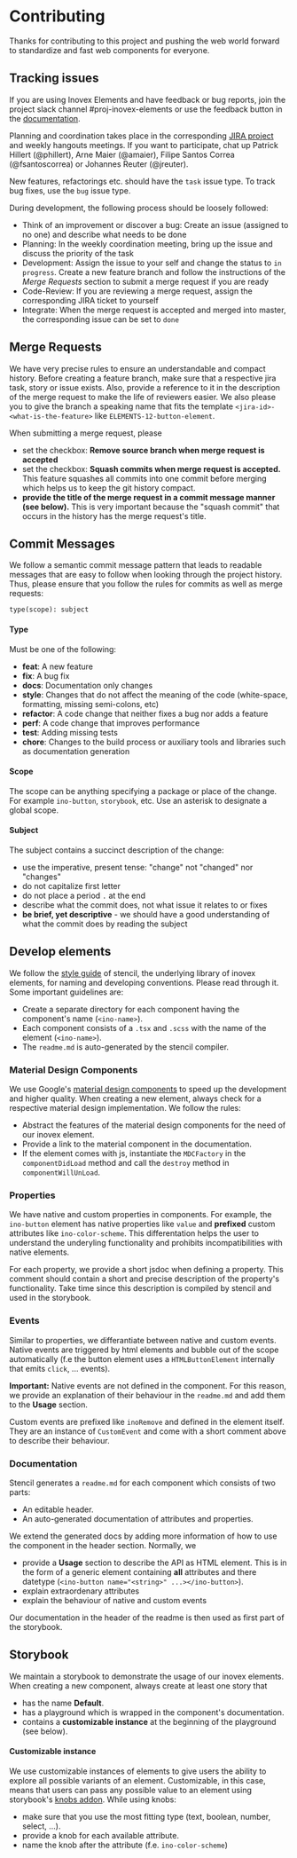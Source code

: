 # Contributing
Thanks for contributing to this project and pushing the web world forward to standardize and fast web components for everyone.

## Tracking issues
If you are using Inovex Elements and have feedback or bug reports, join the project slack channel #proj-inovex-elements or use the feedback button in the [documentation](https://elements.inovex.io/master/storybook/).

Planning and coordination takes place in the corresponding [JIRA project](https://jira.inovex.de/projects/ELEMENTS/summary) and weekly hangouts meetings. If you want to participate, chat up Patrick Hillert (@phillert), Arne Maier (@amaier), Filipe Santos Correa (@fsantoscorrea) or Johannes Reuter (@jreuter).

New features, refactorings etc. should have the `task` issue type. To track bug fixes, use the `bug` issue type.

During development, the following process should be loosely followed:
* Think of an improvement or discover a bug: Create an issue (assigned to no one) and describe what needs to be done
* Planning: In the weekly coordination meeting, bring up the issue and discuss the priority of the task
* Development: Assign the issue to your self and change the status to `in progress`. Create a new feature branch and follow the instructions of the _Merge Requests_ section to submit a merge request if you are ready
* Code-Review: If you are reviewing a merge request, assign the corresponding JIRA ticket to yourself
* Integrate: When the merge request is accepted and merged into master, the corresponding issue can be set to `done`


## Merge Requests
We have very precise rules to ensure an understandable and compact history. Before creating a feature branch, make sure that a respective jira task, story or issue exists. Also, provide a reference to it in the description of the merge request to make the life of reviewers easier.  We also please you to give the branch a speaking name that fits the template `<jira-id>-<what-is-the-feature>` like `ELEMENTS-12-button-element`.

When submitting a merge request, please
* set the checkbox: **Remove source branch when merge request is accepted**
* set the checkbox: **Squash commits when merge request is accepted.** This feature squashes all commits into one commit before merging which helps us to keep the git history compact.
* **provide the title of the merge request in a commit message manner (see below).** This is very important because the "squash commit" that occurs in the history has the merge request's title.

## Commit Messages
We follow a semantic commit message pattern that leads to readable messages that are easy to follow when looking through the project history. Thus, please ensure that you follow the rules for commits as well as merge requests:

`type(scope): subject`

#### Type
Must be one of the following:

* **feat**: A new feature
* **fix**:  A bug fix
* **docs**: Documentation only changes
* **style**: Changes that do not affect the meaning of the code (white-space, formatting, missing semi-colons, etc)
* **refactor**: A code change that neither fixes a bug nor adds a feature
* **perf**: A code change that improves performance
* **test**: Adding missing tests
* **chore**: Changes to the build process or auxiliary tools and libraries such as documentation generation

#### Scope
The scope can be anything specifying a package or place of the change. For example `ino-button`, `storybook`, etc. Use an asterisk to designate a global scope.

#### Subject
The subject contains a succinct description of the change:

* use the imperative, present tense: "change" not "changed" nor "changes"
* do not capitalize first letter
* do not place a period `.` at the end
* describe what the commit does, not what issue it relates to or fixes
* **be brief, yet descriptive** - we should have a good understanding of what the commit does by reading the subject


## Develop elements
We follow the [style guide](https://stenciljs.com/docs/style-guide) of stencil, the underlying library of inovex elements, for naming and developing conventions. Please read through it. Some important guidelines are:

* Create a separate directory for each component having the component's name (`<ino-name>`).
* Each component consists of a `.tsx` and `.scss` with the name of the element (`<ino-name>`).
* The `readme.md` is auto-generated by the stencil compiler.

### Material Design Components
We use Google's [material design components](https://github.com/material-components/material-components-web/) to speed up the development and higher quality. When creating a new element, always check for a respective material design implementation. We follow the rules:

* Abstract the features of the material design components for the need of our inovex element.
* Provide a link to the material component in the documentation.
* If the element comes with js, instantiate the `MDCFactory` in the `componentDidLoad` method and call the `destroy` method in `componentWillUnLoad`.


### Properties
We have native and custom properties in components. For example, the `ino-button` element has native properties like `value` and **prefixed** custom attributes like `ino-color-scheme`. This differentation helps the user to understand the underyling functionality and prohibits incompatibilities with native elements.

For each property, we provide a short jsdoc when defining a property. This comment should contain a short and precise description of the property's functionality. Take time since this description is compiled by stencil and used in the storybook.

### Events
Similar to properties, we differantiate between native and custom events. Native events are triggered by html elements and bubble out of the scope automatically (f.e the button element uses a `HTMLButtonElement` internally that emits `click`, ... events).

**Important:** Native events are not defined in the component. For this reason, we provide an explanation of their behaviour in the `readme.md` and add them to the **Usage** section.

Custom events are prefixed like `inoRemove` and defined in the element itself. They are an instance of `CustomEvent` and come with a short comment above to describe their behaviour.

### Documentation
Stencil generates a `readme.md` for each component which consists of two parts:
* An editable header.
* An auto-generated documentation of attributes and properties.

We extend the generated docs by adding more information of how to use the component in the header section. Normally, we

* provide a **Usage** section to describe the API as HTML element. This is in the form of a generic element containing **all** attributes and there datetype (`<ino-button name="<string>" ...></ino-button>`).
* explain extraordenary attributes
* explain the behaviour of native and custom events

Our documentation in the header of the readme is then used as first part of the storybook.


## Storybook
We maintain a storybook to demonstrate the usage of our inovex elements. When creating a new component, always create at least one story that

* has the name **Default**.
* has a playground which is wrapped in the component's documentation.
* contains a **customizable instance** at the beginning of the playground (see below).

#### Customizable instance
We use customizable instances of elements to give users the ability to explore all possible variants of an element. Customizable, in this case, means that users can pass any possible value to an element using storybook's [knobs addon](https://github.com/storybooks/storybook/tree/master/addons/knobs). While using knobs:
* make sure that you use the most fitting type (text, boolean, number, select, ...).
* provide a knob for each available attribute.
* name the knob after the attribute (f.e. `ino-color-scheme`)

